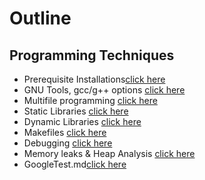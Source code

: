 # Outline

## Programming Techniques
* Prerequisite Installations[click here](setup.md)
* GNU Tools, gcc/g++ options [click here](1_simple)
* Multifile programming [click here](2_multi)
* Static Libraries [click here](3_static-libs) 
* Dynamic Libraries [click here](4_dynamic-libs) 
* Makefiles [click here](5_make-tuto/README.md)
* Debugging [click here](6_gdb-tuto)
* Memory leaks & Heap Analysis [click here](7_valgrind-tuto)
* GoogleTest.md[click here](googleTest.md)

